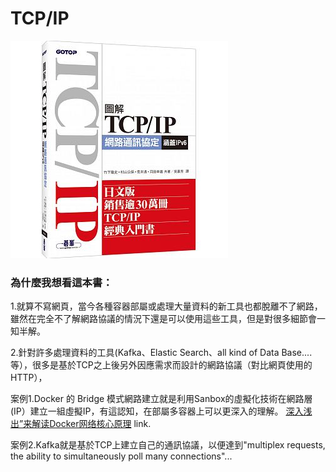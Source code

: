 # TCP/IP
![TCP/IP Book](/image/tcp_ip_book.jpeg)


### 為什麼我想看這本書：
1.就算不寫網頁，當今各種容器部屬或處理大量資料的新工具也都脫離不了網路，雖然在完全不了解網路協議的情況下還是可以使用這些工具，但是對很多細節會一知半解。

2.針對許多處理資料的工具(Kafka、Elastic Search、all kind of Data Base....等），很多是基於TCP之上後另外因應需求而設計的網路協議（對比網頁使用的HTTP），


案例1.Docker 的 Bridge 模式網路建立就是利用Sanbox的虛擬化技術在網路層(IP）建立一組虛擬IP，有這認知，在部屬多容器上可以更深入的理解。
[深入浅出”来解读Docker网络核心原理](http://blog.51cto.com/ganbing/2087598) link.

案例2.Kafka就是基於TCP上建立自己的通訊協議，以便達到"multiplex requests, the ability to simultaneously poll many connections"...
